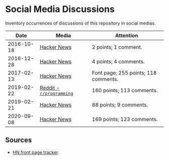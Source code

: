# Social Media Discussions

Inventory occurrences of discussions of this repository in social medias.

| Date | Media | Attention |
|---|---|---|
| 2016-10-18 | [Hacker News](https://news.ycombinator.com/item?id=12737142) | 2 points; 1 comment. |
| 2016-12-28 | [Hacker News](https://news.ycombinator.com/item?id=13271541) | 4 points; 4 comments. |
| 2017-02-13 | [Hacker News](https://news.ycombinator.com/item?id=13637102) | Font page; 255 points; 118 comments. |
| 2019-02-22 | [Reddit - `r/programming`](https://www.reddit.com/r/programming/comments/athzqf/awesomefalsehood_a_curated_list_of_falsehoods/) | 160 points; 113 comments. |
| 2019-02-21 | [Hacker News](https://news.ycombinator.com/item?id=19215265) | 88 points; 9 comments. |
| 2020-09-08 | [Hacker News](https://news.ycombinator.com/item?id=24405941) | 169 points; 123 comments. |

## Sources

* [HN front page tracker](https://toddwschneider.com/dashboards/hacker-news-trends/?q=falsehoods+programmers+believe+in&f=title).
